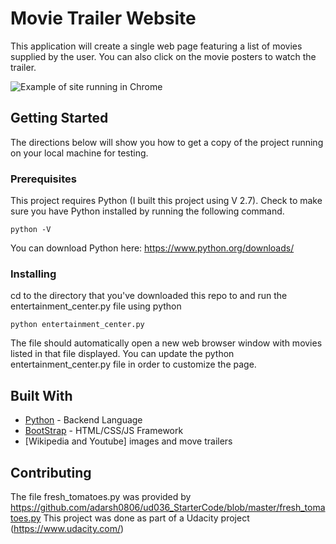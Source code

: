 # Movie Trailer Website

This application will create a single web page featuring a list of movies supplied by the user. You can also click on the movie posters to watch the trailer. 


![Example of site running in Chrome](https://s3-us-west-1.amazonaws.com/tstetzel-assets/Udacity/movie-trailer-screenshot.jpg)


## Getting Started

The directions below will show you how to get a copy of the project running on your local machine for testing.

### Prerequisites

This project requires Python (I built this project using V 2.7).  Check to make sure you have Python installed by running the following command.  

```
python -V
```
You can download Python here: https://www.python.org/downloads/

### Installing

cd to the directory that you've downloaded this repo to and run the entertainment_center.py file using python

```
python entertainment_center.py 
```

The file should automatically open a new web browser window with movies listed in that file displayed. 
You can update the python entertainment_center.py file in order to customize the page.


## Built With

* [Python](https://www.python.org/) - Backend Language
* [BootStrap](http://getbootstrap.com/) - HTML/CSS/JS Framework
* [Wikipedia and Youtube] images and move trailers 

## Contributing

The file fresh_tomatoes.py was provided by https://github.com/adarsh0806/ud036_StarterCode/blob/master/fresh_tomatoes.py
This project was done as part of a Udacity project (https://www.udacity.com/)


